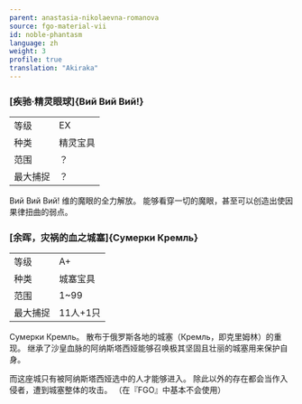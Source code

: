 ```yaml
---
parent: anastasia-nikolaevna-romanova
source: fgo-material-vii
id: noble-phantasm
language: zh
weight: 3
profile: true
translation: "Akiraka"
---
```


### [疾驰·精灵眼球]{Вий Вий Вий!}

<table>
  <tr><td>等级</td><td>EX</td></tr>
  <tr><td>种类</td><td>精灵宝具</td></tr>
  <tr><td>范围</td><td>？</td></tr>
  <tr><td>最大捕捉</td><td>？</td></tr>
</table>

Вий Вий Вий!
维的魔眼的全力解放。
能够看穿一切的魔眼，甚至可以创造出使因果律扭曲的弱点。

### [余晖，灾祸的血之城塞]{Сумерки Кремль}

<table>
  <tr><td>等级</td><td>A+</td></tr>
  <tr><td>种类</td><td>城塞宝具</td></tr>
  <tr><td>范围</td><td>1~99</td></tr>
  <tr><td>最大捕捉</td><td>11人+1只</td></tr>
</table>

Сумерки Кремль。
散布于俄罗斯各地的城塞（Кремль，即克里姆林）的重现。
继承了沙皇血脉的阿纳斯塔西娅能够召唤极其坚固且壮丽的城塞用来保护自身。

而这座城只有被阿纳斯塔西娅选中的人才能够进入。
除此以外的存在都会当作入侵者，遭到城塞整体的攻击。
（在『FGO』中基本不会使用）
